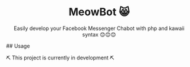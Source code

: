 <h1 style="text-align:center">MeowBot 😸</h1>
<p  style="text-align:center">Easily develop your Facebook Messenger Chabot with php and kawaii syntax 😊😊😊</p>
## Usage
<p>⛏ This project is currently in development ⛏</p>